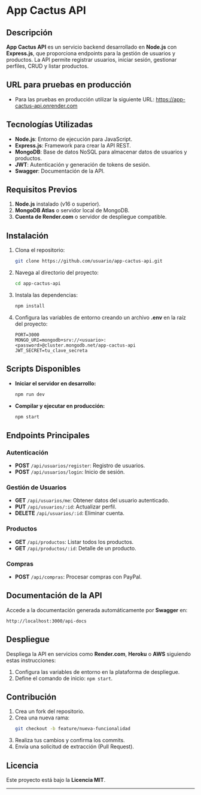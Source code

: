 # App Cactus API

## Descripción

**App Cactus API** es un servicio backend desarrollado en **Node.js** con **Express.js**, que proporciona endpoints para la gestión de usuarios y productos. La API permite registrar usuarios, iniciar sesión, gestionar perfiles, CRUD y listar productos.

## URL para pruebas en producción

- Para las pruebas en producción utilizar la siguiente URL: https://app-cactus-api.onrender.com

## Tecnologías Utilizadas

- **Node.js**: Entorno de ejecución para JavaScript.
- **Express.js**: Framework para crear la API REST.
- **MongoDB**: Base de datos NoSQL para almacenar datos de usuarios y productos.
- **JWT**: Autenticación y generación de tokens de sesión.
- **Swagger**: Documentación de la API.

## Requisitos Previos

1. **Node.js** instalado (v16 o superior).
2. **MongoDB Atlas** o servidor local de MongoDB.
3. **Cuenta de Render.com** o servidor de despliegue compatible.

## Instalación

1. Clona el repositorio:

   ```bash
   git clone https://github.com/usuario/app-cactus-api.git
   ```

2. Navega al directorio del proyecto:

   ```bash
   cd app-cactus-api
   ```

3. Instala las dependencias:

   ```bash
   npm install
   ```

4. Configura las variables de entorno creando un archivo **.env** en la raíz del proyecto:

   ```env
   PORT=3000
   MONGO_URI=mongodb+srv://<usuario>:<password>@cluster.mongodb.net/app-cactus-api
   JWT_SECRET=tu_clave_secreta
   ```

## Scripts Disponibles

- **Iniciar el servidor en desarrollo:**

  ```bash
  npm run dev
  ```

- **Compilar y ejecutar en producción:**

  ```bash
  npm start
  ```

## Endpoints Principales

### Autenticación

- **POST** `/api/usuarios/register`: Registro de usuarios.
- **POST** `/api/usuarios/login`: Inicio de sesión.

### Gestión de Usuarios

- **GET** `/api/usuarios/me`: Obtener datos del usuario autenticado.
- **PUT** `/api/usuarios/:id`: Actualizar perfil.
- **DELETE** `/api/usuarios/:id`: Eliminar cuenta.

### Productos

- **GET** `/api/productos`: Listar todos los productos.
- **GET** `/api/productos/:id`: Detalle de un producto.

### Compras

- **POST** `/api/compras`: Procesar compras con PayPal.

## Documentación de la API

Accede a la documentación generada automáticamente por **Swagger** en:

```
http://localhost:3000/api-docs
```

## Despliegue

Despliega la API en servicios como **Render.com**, **Heroku** o **AWS** siguiendo estas instrucciones:

1. Configura las variables de entorno en la plataforma de despliegue.
2. Define el comando de inicio: `npm start`.

## Contribución

1. Crea un fork del repositorio.
2. Crea una nueva rama:
   ```bash
   git checkout -b feature/nueva-funcionalidad
   ```
3. Realiza tus cambios y confirma los commits.
4. Envía una solicitud de extracción (Pull Request).

## Licencia

Este proyecto está bajo la **Licencia MIT**.

---

